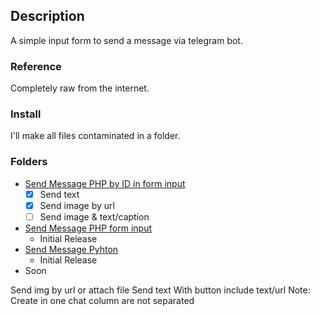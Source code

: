 ## Description

A simple input form to send a message via telegram bot.

### Reference

Completely raw from the internet.

### Install 

I'll make all files contaminated in a folder.

### Folders

* [Send Message PHP by ID in form input](https://github.com/camieuxgoofy/tele_bot_post/tree/master/sendMsgByID)
    - [x] Send text
    - [x] Send image by url
    - [ ] Send image & text/caption
* [Send Message PHP form input](https://github.com/camieuxgoofy/tele_bot_post/tree/master/sendMsgPHP)
    * Initial Release
* [Send Message Pyhton](https://github.com/camieuxgoofy/tele_bot_post/tree/master/sendMsgPy)
    * Initial Release
* Soon

Send img by url or attach file
Send text
With button include text/url
Note:
Create in one chat column are not separated
